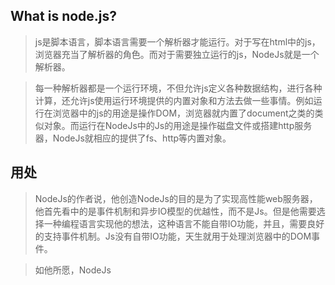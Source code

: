 ## What is node.js?
>js是脚本语言，脚本语言需要一个解析器才能运行。对于写在html中的js，浏览器充当了解析器的角色。而对于需要独立运行的js，NodeJs就是一个解析器。

> 每一种解析器都是一个运行环境，不但允许js定义各种数据结构，进行各种计算，还允许js使用运行环境提供的内置对象和方法去做一些事情。例如运行在浏览器中的js的用途是操作DOM，浏览器就内置了document之类的类似对象。而运行在NodeJs中的Js的用途是操作磁盘文件或搭建http服务器，NodeJs就相应的提供了fs、http等内置对象。

## 用处
> NodeJs的作者说，他创造NodeJs的目的是为了实现高性能web服务器，他首先看中的是事件机制和异步IO模型的优越性，而不是Js。但是他需要选择一种编程语言实现他的想法，这种语言不能自带IO功能，并且，需要良好的支持事件机制。Js没有自带IO功能，天生就用于处理浏览器中的DOM事件。

>如他所愿，NodeJs

